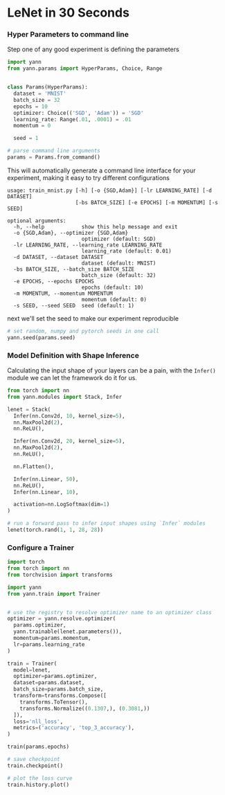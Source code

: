 # LeNet in 30 Seconds

### Hyper Parameters to command line

Step one of any good experiment is defining the parameters

```python
import yann
from yann.params import HyperParams, Choice, Range


class Params(HyperParams):
  dataset = 'MNIST'
  batch_size = 32
  epochs = 10
  optimizer: Choice(('SGD', 'Adam')) = 'SGD'
  learning_rate: Range(.01, .0001) = .01
  momentum = 0

  seed = 1

# parse command line arguments
params = Params.from_command()
```

This will automatically generate a command line interface for your experiment, making it easy to try different configurations

```commandline
usage: train_mnist.py [-h] [-o {SGD,Adam}] [-lr LEARNING_RATE] [-d DATASET]
                      [-bs BATCH_SIZE] [-e EPOCHS] [-m MOMENTUM] [-s SEED]

optional arguments:
  -h, --help            show this help message and exit
  -o {SGD,Adam}, --optimizer {SGD,Adam}
                        optimizer (default: SGD)
  -lr LEARNING_RATE, --learning_rate LEARNING_RATE
                        learning_rate (default: 0.01)
  -d DATASET, --dataset DATASET
                        dataset (default: MNIST)
  -bs BATCH_SIZE, --batch_size BATCH_SIZE
                        batch_size (default: 32)
  -e EPOCHS, --epochs EPOCHS
                        epochs (default: 10)
  -m MOMENTUM, --momentum MOMENTUM
                        momentum (default: 0)
  -s SEED, --seed SEED  seed (default: 1)
```


next we'll set the seed to make our experiment reproducible
```python
# set random, numpy and pytorch seeds in one call
yann.seed(params.seed)
```

### Model Definition with Shape Inference

Calculating the input shape of your layers can be a pain, with the `Infer()` module we can let the framework do it for us.

```python
from torch import nn
from yann.modules import Stack, Infer

lenet = Stack(
  Infer(nn.Conv2d, 10, kernel_size=5),
  nn.MaxPool2d(2),
  nn.ReLU(),

  Infer(nn.Conv2d, 20, kernel_size=5),
  nn.MaxPool2d(2),
  nn.ReLU(),

  nn.Flatten(),

  Infer(nn.Linear, 50),
  nn.ReLU(),
  Infer(nn.Linear, 10),

  activation=nn.LogSoftmax(dim=1)
)

# run a forward pass to infer input shapes using `Infer` modules
lenet(torch.rand(1, 1, 28, 28))
```


### Configure a Trainer


```python
import torch
from torch import nn
from torchvision import transforms

import yann
from yann.train import Trainer


# use the registry to resolve optimizer name to an optimizer class
optimizer = yann.resolve.optimizer(
  params.optimizer,
  yann.trainable(lenet.parameters()),
  momentum=params.momentum,
  lr=params.learning_rate
)

train = Trainer(
  model=lenet,
  optimizer=params.optimizer,
  dataset=params.dataset,
  batch_size=params.batch_size,
  transform=transforms.Compose([
    transforms.ToTensor(),
    transforms.Normalize((0.1307,), (0.3081,))
  ]),
  loss='nll_loss',
  metrics=('accuracy', 'top_3_accuracy'),
)

train(params.epochs)

# save checkpoint
train.checkpoint()

# plot the loss curve
train.history.plot()
```
